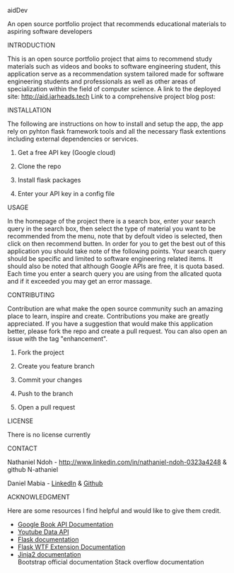 aidDev

An open source portfolio project that recommends educational materials to aspiring software developers

INTRODUCTION

This is an open source portfolio project that aims to recommend study materials such as videos and books to software engineering student, this application serve as a recommendation system tailored made for software engineering students and professionals as well as other areas of specialization within the field of computer science.
A link to the deployed site: http://aid.jarheads.tech
Link to a comprehensive project blog post: 

INSTALLATION

The following are instructions on how to install and setup the app, the app rely on pyhton flask framework tools and all the necessary flask extentions including external dependencies or services.

1. Get a free API key (Google cloud)

2. Clone the repo

3. Install flask packages
  
4. Enter your API key in a config file

USAGE

In the homepage of the project there is a search box, enter your search query in the search box, then select the type of material you want to be recommended from the menu, note that by defoult video is selected, then click on then recommend butten.
In order for you to get the best out of this application you should take note of the following points.
Your search query should be specific and limited to software engineering related items.
It should also be noted that although Google APIs are free, it is quota based.
Each time you enter a search query you are using from the allcated quota and if it exceeded you may get an error massage.

CONTRIBUTING

Contribution are what make the open source community such an amazing place to learn, inspire and create.
Contributions you make are greatly appreciated.
If you have a suggestion that would make this application better, please fork the repo and create a pull request.
You can also open an issue with the tag "enhancement".

1. Fork the project

2. Create you feature branch

3. Commit your changes

4. Push to the branch

5. Open a pull request

LICENSE

There is no license currently

CONTACT

Nathaniel Ndoh - http://www.linkedin.com/in/nathaniel-ndoh-0323a4248 & github N-athaniel

Daniel Mabia - <a href="https://www.linkedin.com/in/daniel-mabia">LinkedIn</a> & <a href="https://github.com/princedan-123">Github</a>

ACKNOWLEDGMENT

Here are some resources I find helpful and would like to give them credit.
<ul>
<li><a href="https://developers.google.com/books/docs/v1/using">Google Book API Documentation </a></li>
<li><a href="https://developers.google.com/youtube/v3">Youtube Data API </a></li>
<li><a href="https://flask.palletsprojects.com/en/3.0.x/">Flask documentation</a></li>
<li><a href="https://flask-wtf.readthedocs.io/en/1.2.x/"> Flask WTF Extension Documentation</a></li>
<li><a href="https://jinja.palletsprojects.com/en/3.1.x/">Jinja2 documentation</a></li>
Bootstrap official documentation
Stack overflow documentation
</ul>
